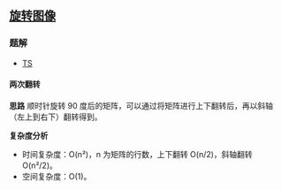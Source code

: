 ## [旋转图像](https://leetcode-cn.com/problems/rotate-image/)
### 题解
+ [TS](../../ts/128/48.ts)

#### 两次翻转
**思路**
顺时针旋转 90 度后的矩阵，可以通过将矩阵进行上下翻转后，再以斜轴（左上到右下）翻转得到。

**复杂度分析**
+ 时间复杂度：O(n²)，n 为矩阵的行数，上下翻转 O(n/2)，斜轴翻转 O(n²/2)。
+ 空间复杂度：O(1)。